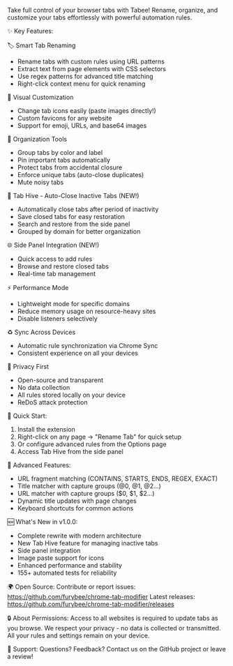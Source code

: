 Take full control of your browser tabs with Tabee! Rename, organize, and customize your tabs effortlessly with powerful automation rules.

✨ Key Features:

🏷️ Smart Tab Renaming
- Rename tabs with custom rules using URL patterns
- Extract text from page elements with CSS selectors
- Use regex patterns for advanced title matching
- Right-click context menu for quick renaming

🎨 Visual Customization
- Change tab icons easily (paste images directly!)
- Custom favicons for any website
- Support for emoji, URLs, and base64 images

📁 Organization Tools
- Group tabs by color and label
- Pin important tabs automatically
- Protect tabs from accidental closure
- Enforce unique tabs (auto-close duplicates)
- Mute noisy tabs

🍯 Tab Hive - Auto-Close Inactive Tabs (NEW!)
- Automatically close tabs after period of inactivity
- Save closed tabs for easy restoration
- Search and restore from the side panel
- Grouped by domain for better organization

🌐 Side Panel Integration (NEW!)
- Quick access to add rules
- Browse and restore closed tabs
- Real-time tab management

⚡ Performance Mode
- Lightweight mode for specific domains
- Reduce memory usage on resource-heavy sites
- Disable listeners selectively

♻️ Sync Across Devices
- Automatic rule synchronization via Chrome Sync
- Consistent experience on all your devices

🔐 Privacy First
- Open-source and transparent
- No data collection
- All rules stored locally on your device
- ReDoS attack protection

📖 Quick Start:
1. Install the extension
2. Right-click on any page → "Rename Tab" for quick setup
3. Or configure advanced rules from the Options page
4. Access Tab Hive from the side panel

🔧 Advanced Features:
- URL fragment matching (CONTAINS, STARTS, ENDS, REGEX, EXACT)
- Title matcher with capture groups (@0, @1, @2...)
- URL matcher with capture groups ($0, $1, $2...)
- Dynamic title updates with page changes
- Keyboard shortcuts for common actions

🆕 What's New in v1.0.0:
- Complete rewrite with modern architecture
- New Tab Hive feature for managing inactive tabs
- Side panel integration
- Image paste support for icons
- Enhanced performance and stability
- 155+ automated tests for reliability

🌍 Open Source:
Contribute or report issues: https://github.com/furybee/chrome-tab-modifier
Latest releases: https://github.com/furybee/chrome-tab-modifier/releases

🔒 About Permissions:
Access to all websites is required to update tabs as you browse. We respect your privacy - no data is collected or transmitted. All your rules and settings remain on your
device.

💬 Support:
Questions? Feedback? Contact us on the GitHub project or leave a review!
